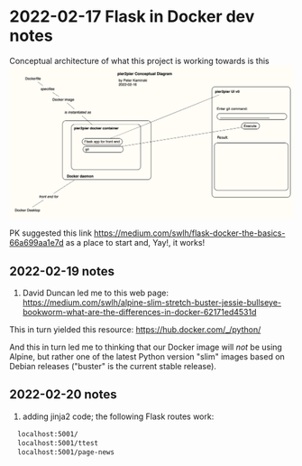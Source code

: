 # 2022-02-17 Flask in Docker dev notes

Conceptual architecture of what this project is working towards is this ![diagram:](/pier2pier%20v0%20conceptual%20diagram%202022-02-16-001.png)

PK suggested this link <https://medium.com/swlh/flask-docker-the-basics-66a699aa1e7d> as a place to start
and, Yay!, it works!

## 2022-02-19 notes

1. David Duncan led me to this web page:
  <https://medium.com/swlh/alpine-slim-stretch-buster-jessie-bullseye-bookworm-what-are-the-differences-in-docker-62171ed4531d>
  
  This in turn yielded this resource:
  <https://hub.docker.com/_/python/>
  
  And this in turn led me to thinking that our Docker image will *not*
  be using Alpine, but rather one of the latest Python version "slim"
  images based on Debian releases ("buster" is the current stable
  release).
  
## 2022-02-20 notes

1. adding jinja2 code; the following Flask routes work:
```
  localhost:5001/
  localhost:5001/ttest
  localhost:5001/page-news
```

